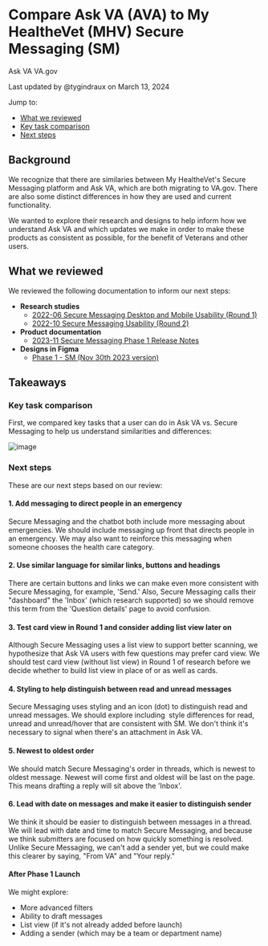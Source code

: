 # Compare Ask VA (AVA) to My HealtheVet (MHV) Secure Messaging (SM)

Ask VA VA.gov

Last updated by @tygindraux on March 13, 2024

Jump to:
- [What we reviewed](#what-we-reviewed)
- [Key task comparison](#key-task-comparison)
- [Next steps](#next-steps)

## Background

We recognize that there are similaries between My HealtheVet's Secure Messaging platform and Ask VA, which are both migrating to VA.gov. There are also some distinct differences in how they are used and current functionality.

We wanted to explore their research and designs to help inform how we understand Ask VA and which updates we make in order to make these products as consistent as possible, for the benefit of Veterans and other users.

## What we reviewed

We reviewed the following documentation to inform our next steps:
- **Research studies**
  - [2022-06 Secure Messaging Desktop and Mobile Usability (Round 1)](https://github.com/department-of-veterans-affairs/va.gov-research-repository/issues/142#top)
  - [2022-10 Secure Messaging Usability (Round 2)](https://github.com/department-of-veterans-affairs/va.gov-research-repository/issues/187)
- **Product documentation**
  - [2023-11 Secure Messaging Phase 1 Release Notes](https://github.com/department-of-veterans-affairs/va.gov-team/blob/master/products/health-care/digital-health-modernization/mhv-to-va.gov/secure-messaging/product/phase1launch/Messages.Phase_1.overview.Before.After.pdf)
- **Designs in Figma**
  - [Phase 1 - SM (Nov 30th 2023 version)](https://www.figma.com/file/s1lAPraSoTHsevgl84SDoo/Phase-1---SM-(Nov-30th-2023-version)-%5BFigma-migration%5D?type=design&node-id=881-173601&mode=design)
 
## Takeaways

### Key task comparison

First, we compared key tasks that a user can do in Ask VA vs. Secure Messaging to help us understand similarities and differences:

![image](https://github.com/department-of-veterans-affairs/va.gov-team/blob/master/products/ask-va/research/Notes/Images/Key-task-comparison.png)

### Next steps

These are our next steps based on our review:

#### 1. Add messaging to direct people in an emergency

Secure Messaging and the chatbot both include more messaging about emergencies. We should include messaging up front that directs people in an emergency. We may also want to reinforce this messaging when someone chooses the health care category.

#### 2. Use similar language for similar links, buttons and headings

There are certain buttons and links we can make even more consistent with Secure Messaging, for example, 'Send.' Also, Secure Messaging calls their "dashboard" the 'Inbox' (which research supported) so we should remove this term from the 'Question details' page to avoid confusion.

#### 3. Test card view in Round 1 and consider adding list view later on

Although Secure Messaging uses a list view to support better scanning, we hypothesize that Ask VA users with few questions may prefer card view. We should test card view (without list view) in Round 1 of research before we decide whether to build list view in place of or as well as cards.

#### 4. Styling to help distinguish between read and unread messages

Secure Messaging uses styling and an icon (dot) to distinguish read and unread messages. We should explore including  style differences for read, unread and unread/hover that are consistent with SM. We don't think it's necessary to signal when there's an attachment in Ask VA.

#### 5. Newest to oldest order

We should match Secure Messaging's order in threads, which is newest to oldest message. Newest will come first and oldest will be last on the page. This means drafting a reply will sit above the 'Inbox'.

#### 6. Lead with date on messages and make it easier to distinguish sender

We think it should be easier to distinguish between messages in a thread. We will lead with date and time to match Secure Messaging, and because we think submitters are focused on how quickly something is resolved. Unlike Secure Messaging, we can't add a sender yet, but we could make this clearer by saying, "From VA" and "Your reply."

#### After Phase 1 Launch

We might explore:
- More advanced filters
- Ability to draft messages
- List view (if it's not already added before launch)
- Adding a sender (which may be a team or department name)
